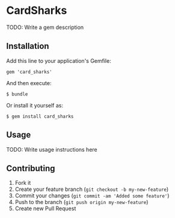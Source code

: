 # CardSharks

TODO: Write a gem description

## Installation

Add this line to your application's Gemfile:

    gem 'card_sharks'

And then execute:

    $ bundle

Or install it yourself as:

    $ gem install card_sharks

## Usage

TODO: Write usage instructions here

## Contributing

1. Fork it
2. Create your feature branch (`git checkout -b my-new-feature`)
3. Commit your changes (`git commit -am 'Added some feature'`)
4. Push to the branch (`git push origin my-new-feature`)
5. Create new Pull Request
